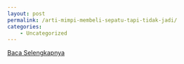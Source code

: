 ```yaml
---
layout: post
permalink: /arti-mimpi-membeli-sepatu-tapi-tidak-jadi/
categories:
    - Uncategorized
---
```


[Baca Selengkapnya](/09)